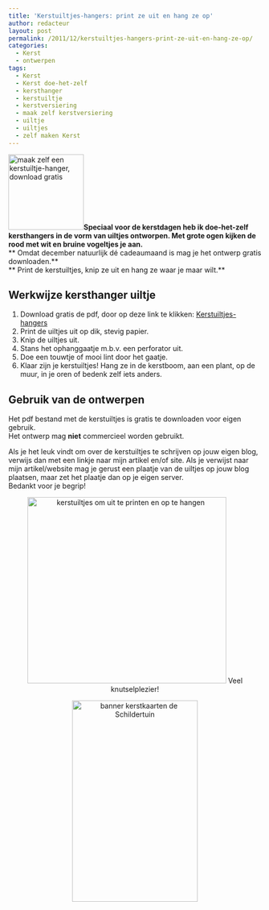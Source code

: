 ```yaml
---
title: 'Kerstuiltjes-hangers: print ze uit en hang ze op'
author: redacteur
layout: post
permalink: /2011/12/kerstuiltjes-hangers-print-ze-uit-en-hang-ze-op/
categories:
  - Kerst
  - ontwerpen
tags:
  - Kerst
  - Kerst doe-het-zelf
  - kersthanger
  - kerstuiltje
  - kerstversiering
  - maak zelf kerstversiering
  - uiltje
  - uiltjes
  - zelf maken Kerst
---
```

[<img class="alignleft size-thumbnail wp-image-2394" title="maak zelf een kerstuiltje-hanger, download gratis" src="/wordpress/wp-content/uploads/2011/12/kerstuiltjethumbnail1-150x150.gif" alt="maak zelf een kerstuiltje-hanger, download gratis" width="150" height="150" />][1]**Speciaal voor de kerstdagen heb ik doe-het-zelf kersthangers in de vorm van uiltjes ontworpen. Met grote ogen kijken de rood met wit en bruine vogeltjes je aan.**  
** Omdat december natuurlijk dé cadeaumaand is mag je het ontwerp gratis downloaden.**  
** Print de kerstuiltjes, knip ze uit en hang ze waar je maar wilt.**

## Werkwijze kersthanger uiltje

  1. Download gratis de pdf, door op deze link te klikken: <a title="print de kersthangers uit en maak zelf schattige kerstuiltjes" href="/wordpress/wp-content/uploads/2011/12/kerstuiltjes.pdf" target="_blank">Kerstuiltjes-hangers</a>
  2. Print de uiltjes uit op dik, stevig papier.
  3. Knip de uiltjes uit.
  4. Stans het ophanggaatje m.b.v. een perforator uit.
  5. Doe een touwtje of mooi lint door het gaatje.
  6. Klaar zijn je kerstuiltjes! Hang ze in de kerstboom, aan een plant, op de muur, in je oren of bedenk zelf iets anders.

## Gebruik van de ontwerpen

Het pdf bestand met de kerstuiltjes is gratis te downloaden voor eigen gebruik.  
Het ontwerp mag **niet** commercieel worden gebruikt.

Als je het leuk vindt om over de kerstuiltjes te schrijven op jouw eigen blog, verwijs dan met een linkje naar mijn artikel en/of site. Als je verwijst naar mijn artikel/website mag je gerust een plaatje van de uiltjes op jouw blog plaatsen, maar zet het plaatje dan op je eigen server.  
Bedankt voor je begrip!

<p style="text-align: center;">
  <a href="/wordpress/wp-content/uploads/2011/12/kerstuiltjes.gif"><img class="aligncenter size-full wp-image-2392" title="kerstuiltjes om op te hangen" src="/wordpress/wp-content/uploads/2011/12/kerstuiltjes.gif" alt="kerstuiltjes om uit te printen en op te hangen" width="396" height="370" /></a> Veel knutselplezier!
</p>

<p style="text-align: center;">
  <a href="https://www.kaartje2go.nl/kaartencollecties/december-cards?sk_id=48"><img class="aligncenter wp-image-7346 size-full" title="Bestel hier kerstkaarten" src="/wordpress/wp-content/uploads/2014/12/banner2_kerstkaarten.jpg" alt="banner kerstkaarten de Schildertuin" width="250" height="400" /></a>
</p>

 [1]: /wordpress/wp-content/uploads/2011/12/kerstuiltjethumbnail1.gif
